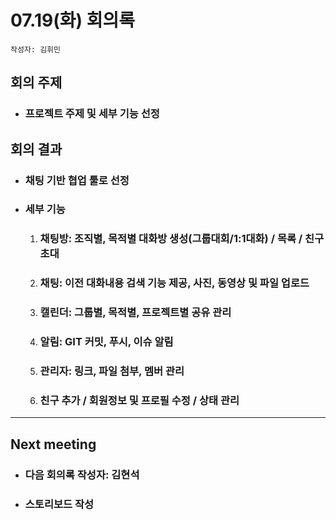 # 07.19(화) 회의록
```
작성자: 김휘민
```
##  회의 주제
* ### 프로젝트 주제 및 세부 기능 선정
##  회의 결과
* ### 채팅 기반 협업 툴로 선정
* ### 세부 기능
  1) ###  채팅방: 조직별, 목적별 대화방 생성(그룹대회/1:1대화) / 목록 / 친구초대
  2) ###  채팅: 이전 대화내용 검색 기능 제공, 사진, 동영상 및 파일 업로드
  3) ###  캘린더: 그룹별, 목적별, 프로젝트별 공유 관리
  4) ###  알림: GIT 커밋, 푸시, 이슈 알림
  5) ###  관리자: 링크, 파일 첨부, 멤버 관리
  6) ###  친구 추가 / 회원정보 및 프로필 수정 / 상태 관리
 ---
 ## Next meeting
 * ### 다음 회의록 작성자: 김현석
 * ### 스토리보드 작성
